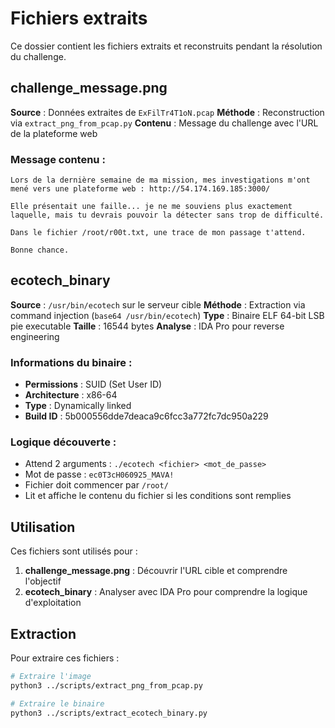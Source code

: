 # Fichiers extraits

Ce dossier contient les fichiers extraits et reconstruits pendant la résolution du challenge.

## challenge_message.png

**Source** : Données extraites de `ExFilTr4T1oN.pcap`
**Méthode** : Reconstruction via `extract_png_from_pcap.py`
**Contenu** : Message du challenge avec l'URL de la plateforme web

### Message contenu :
```
Lors de la dernière semaine de ma mission, mes investigations m'ont mené vers une plateforme web : http://54.174.169.185:3000/

Elle présentait une faille... je ne me souviens plus exactement laquelle, mais tu devrais pouvoir la détecter sans trop de difficulté.

Dans le fichier /root/r00t.txt, une trace de mon passage t'attend.

Bonne chance.
```

## ecotech_binary

**Source** : `/usr/bin/ecotech` sur le serveur cible
**Méthode** : Extraction via command injection (`base64 /usr/bin/ecotech`)
**Type** : Binaire ELF 64-bit LSB pie executable
**Taille** : 16544 bytes
**Analyse** : IDA Pro pour reverse engineering

### Informations du binaire :
- **Permissions** : SUID (Set User ID)
- **Architecture** : x86-64
- **Type** : Dynamically linked
- **Build ID** : 5b000556dde7deaca9c6fcc3a772fc7dc950a229

### Logique découverte :
- Attend 2 arguments : `./ecotech <fichier> <mot_de_passe>`
- Mot de passe : `ec0T3cH060925_MAVA!`
- Fichier doit commencer par `/root/`
- Lit et affiche le contenu du fichier si les conditions sont remplies

## Utilisation

Ces fichiers sont utilisés pour :
1. **challenge_message.png** : Découvrir l'URL cible et comprendre l'objectif
2. **ecotech_binary** : Analyser avec IDA Pro pour comprendre la logique d'exploitation

## Extraction

Pour extraire ces fichiers :

```bash
# Extraire l'image
python3 ../scripts/extract_png_from_pcap.py

# Extraire le binaire
python3 ../scripts/extract_ecotech_binary.py
```
